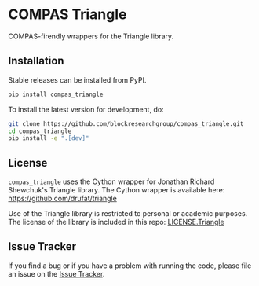 # COMPAS Triangle

COMPAS-firendly wrappers for the Triangle library.

## Installation

Stable releases can be installed from PyPI.

```bash
pip install compas_triangle
```

To install the latest version for development, do:

```bash
git clone https://github.com/blockresearchgroup/compas_triangle.git
cd compas_triangle
pip install -e ".[dev]"
```

## License

`compas_triangle` uses the Cython wrapper for Jonathan Richard Shewchuk's Triangle library.
The Cython wrapper is available here: <https://github.com/drufat/triangle>

Use of the Triangle library is restricted to personal or academic purposes.
The license of the library is included in this repo: [LICENSE.Triangle](LICENSE.Triangle)

## Issue Tracker

If you find a bug or if you have a problem with running the code, please file an issue on the [Issue Tracker](https://github.com/compas-dev/compas_triangle/issues).

